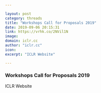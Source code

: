 ```yaml
---

layout: post
category: threads
title: "Workshops Call for Proposals 2019"
date: 2019-09-06 20:15:31
link: https://vrhk.co/2NVil1N
image: 
domain: iclr.cc
author: "iclr.cc"
icon: 
excerpt: "ICLR Website"

---
```


### Workshops Call for Proposals 2019

ICLR Website